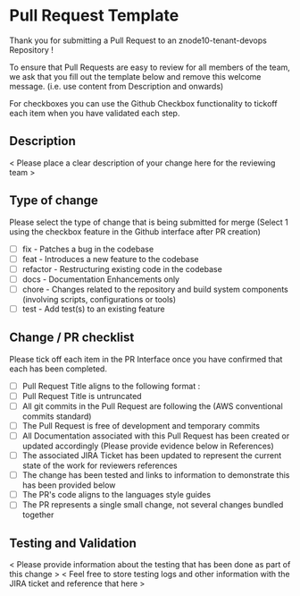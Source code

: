 # **Pull Request Template**

Thank you for submitting a Pull Request to an znode10-tenant-devops Repository !

To ensure that Pull Requests are easy to review for all members of the team, we ask that you fill out the template below and remove this welcome message. (i.e. use content from Description and onwards)

For checkboxes you can use the Github Checkbox functionality to tickoff each item when you have validated each step.

## **Description**

< Please place a clear description of your change here for the reviewing team >

## **Type of change**

Please select the type of change that is being submitted for merge (Select 1 using the checkbox feature in the Github interface after PR creation)

- [ ] fix - Patches a bug in the codebase
- [ ] feat - Introduces a new feature to the codebase
- [ ] refactor - Restructuring existing code in the codebase
- [ ] docs - Documentation Enhancements only
- [ ] chore - Changes related to the repository and build system components (involving scripts, configurations or tools)
- [ ] test - Add test(s) to an existing feature

## **Change / PR checklist**

Please tick off each item in the PR Interface once you have confirmed that each has been completed.

- [ ] Pull Request Title aligns to the following format :
- [ ] Pull Request Title is untruncated
- [ ] All git commits in the Pull Request are following the (AWS conventional commits standard)
- [ ] The Pull Request is free of development and temporary commits
- [ ] All Documentation associated with this Pull Request has been created or updated accordingly (Please provide evidence below in References)
- [ ] The associated JIRA Ticket has been updated to represent the current state of the work for reviewers references
- [ ] The change has been tested and links to information to demonstrate this has been provided below
- [ ] The PR's code aligns to the languages style guides
- [ ] The PR represents a single small change, not several changes bundled together

## **Testing and Validation**

< Please provide information about the testing that has been done as part of this change > < Feel free to store testing logs and other information with the JIRA ticket and reference that here >
